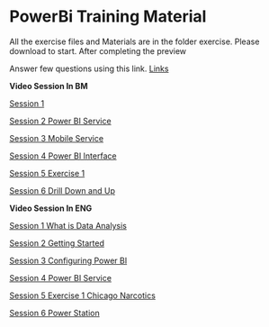 # PowerBi Training Material

All the exercise files and Materials are in the folder exercise. Please download to start. After completing the preview

Answer few questions using this link. 
[Links](https://form.jotform.com/243074191575459)


__Video Session In BM__


[Session 1](http://www.virtualspacecentre.com/video/972/video/day1/zoom_1.mp4)


[Session 2 Power BI Service](http://www.virtualspacecentre.com/video/972/video/day1/zoom_2.mp4)


[Session 3 Mobile Service](http://www.virtualspacecentre.com/video/972/video/day1/zoom_4mobile.mp4)


[Session 4 Power BI Interface](http://www.virtualspacecentre.com/video/972/video/day1/zoom_5interface.mp4)


[Session 5 Exercise 1](http://www.virtualspacecentre.com/video/972/video/day1/zoom_7.mp4)


[Session 6 Drill Down and Up](http://www.virtualspacecentre.com/video/972/video/day1/zoom_8.mp4)


__Video Session In ENG__

[Session 1 What is Data Analysis](http://www.virtualspacecentre.com/video/972/video/epf2/day1/video2233275337.mp4)

[Session 2 Getting Started](http://www.virtualspacecentre.com/video/972/video/epf2/day1/video3233275337.mp4)

[Session 3 Configuring Power BI](http://www.virtualspacecentre.com/video/972/video/epf2/day1/video4233275337.mp4)

[Session 4 Power BI Service](http://www.virtualspacecentre.com/video/972/video/epf2/day1/video5233275337.mp4)

[Session 5 Exercise 1 Chicago Narcotics](http://www.virtualspacecentre.com/video/972/video/epf2/day1/video10233275337.mp4)

[Session 6 Power Station](http://www.virtualspacecentre.com/video/972/video/epf2/day1/video11233275337.mp4)
